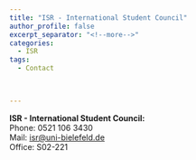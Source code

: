 ```yaml
---
title: "ISR - International Student Council"
author_profile: false
excerpt_separator: "<!--more-->"
categories:
  - ISR
tags:
  - Contact
  


---
```


**ISR - International Student Council:** <br>
Phone: 0521 106 3430 <br>
Mail: isr@uni-bielefeld.de <br>
Office: S02-221

